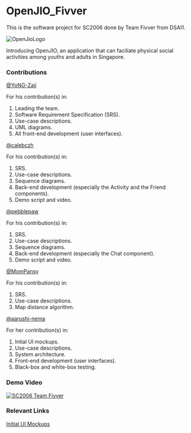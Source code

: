 # OpenJIO_Fivver

This is the software project for SC2006 done by Team Fivver from DSAI1.

![OpenJioLogo](https://lh3.googleusercontent.com/d/14BEiymM-q4LZUIjhtnTXdSgLtisaMpWe)

Introducing OpenJIO, an application that can faciliate physical social activities among youths and adults in Singapore.

### Contributions
[@YoNG-Zaii](https://github.com/YoNG-Zaii)

For his contribution(s) in:
1) Leading the team.
2) Software Requirement Specification (SRS).
3) Use-case descriptions.
4) UML diagrams.
5) All front-end development (user interfaces).

[@calebczh](https://github.com/calebczh)

For his contribution(s) in:
1) SRS.
2) Use-case descriptions.
3) Sequence diagrams.
4) Back-end development (especially the Activity and the Friend components).
5) Demo script and video.

[@pebblepaw](https://github.com/pebblepaw)

For his contribution(s) in:
1) SRS.
2) Use-case descriptions.
3) Sequence diagrams.
4) Back-end development (especially the Chat component).
5) Demo script and video.

[@MomPansy](https://github.com/MomPansy)

For his contribution(s) in:
1) SRS.
2) Use-case descriptions.
3) Map distance algorithm.

[@aarushi-nema](https://github.com/aarushi-nema)

For her contribution(s) in:
1) Intial UI mockups.
2) Use-case descriptions.
3) System architecture.
4) Front-end development (user interfaces).
5) Black-box and white-box testing.

### Demo Video
[![SC2006 Team Fivver](https://img.youtube.com/vi/QcDMia40l3M/maxresdefault.jpg)](https://www.youtube.com/watch?v=QcDMia40l3M)

### Relevant Links
[Initial UI Mockups](https://www.figma.com/file/67DBMydzZ0W3QdWol0AR0p/SC2006-OpenJio?node-id=0%3A1)